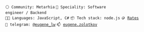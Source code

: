 <code>⚪ Community: Metarhia</code>
<code>👷 Speciality: Software engineer / Backend</code><br>
<code>🧑‍💻 Languages: JavaScript, C#</code>
<code>📦 Tech stack: node.js</code>
<code>🪙 [Rates](RATES.md)</code><br>
<code>💬 telegram: [@eugene_lw](https://telegram.me/eugene_lw)</code>
<code>📫 [eugene.zolotkov](mailto:eugene.zolotov@gmail.com)</code>
